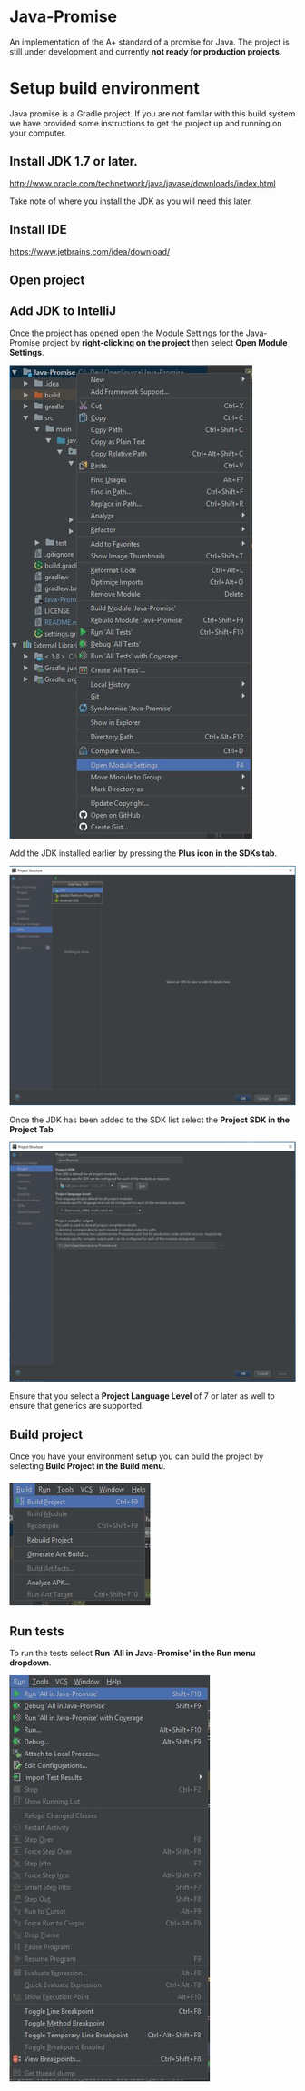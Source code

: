 # Java-Promise
An implementation of the A+ standard of a promise for Java. The project is still under development and currently **not ready for production projects**.


# Setup build environment

Java promise is a Gradle project. If you are not familar with this build system we have provided some instructions to get the project up and running on your computer.

## Install JDK 1.7 or later.

http://www.oracle.com/technetwork/java/javase/downloads/index.html

Take note of where you install the JDK as you will need this later.

## Install IDE

https://www.jetbrains.com/idea/download/

## Open project

## Add JDK to IntelliJ

Once the project has opened open the Module Settings for the Java-Promise project by **right-clicking on the project** then select **Open Module Settings**.

![Open Module Settings](README/Open_Module_Settings.JPG)

Add the JDK installed earlier by pressing the **Plus icon in the SDKs tab**.

![Add JDK](README/Add_JDK.JPG)

Once the JDK has been added to the SDK list select the **Project SDK in the Project Tab**

![Project](README/Project_SDK.JPG)

Ensure that you select a **Project Language Level** of 7 or later as well to ensure that generics are supported. 

## Build project

Once you have your environment setup you can build the project by  selecting **Build Project in the Build menu**.

![Build](README/Build.JPG)

## Run tests

To run the tests select **Run 'All in Java-Promise' in the Run menu dropdown**. 

![Run Tests](README/Run.JPG)

